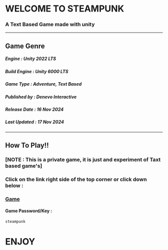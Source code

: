 # 	WELCOME TO STEAMPUNK

### 	 A Text Based Game made with unity 

---

## Game Genre

##### Engine : Unity 2022 LTS

##### Build Engine : Unity 6000 LTS

##### Game Type : Adventure, Text Based

##### Published by : Denevo Interactive

##### Release Date : 16 Nov 2024

##### Last Updated : 17 Nov 2024

---

## How To Play!!

### [NOTE : This is a private game, it is just and experiment of Taxt based game's]

### Click on the link  right side of the top corner or click down below :

### [Game](https://denevointeractive.itch.io/steam-punk-a-text-based-game)

#### Game Password/Key :

```html
steampunk
```

# ENJOY

